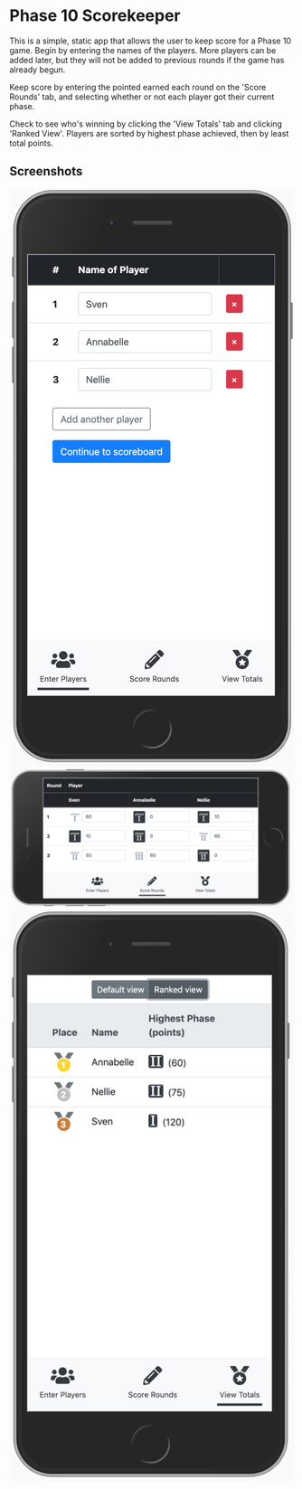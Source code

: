 # Phase 10 Scorekeeper

This is a simple, static app that allows the user to keep score for a Phase 10 game. Begin by entering the names of the players. More players can be added later, but they will not be added to previous rounds if the game has already begun.

Keep score by entering the pointed earned each round on the 'Score Rounds' tab, and selecting whether or not each player got their current phase.

Check to see who's winning by clicking the 'View Totals' tab and clicking 'Ranked View'. Players are sorted by highest phase achieved, then by least total points.

## Screenshots

![enter players tab](https://raw.githubusercontent.com/lauraschultz/phase10/master/src/assets/forReadMe/enter.png)
![score rounds tab](https://raw.githubusercontent.com/lauraschultz/phase10/master/src/assets/forReadMe/score.png)
![view totals tab](https://raw.githubusercontent.com/lauraschultz/phase10/master/src/assets/forReadMe/totals.png)
